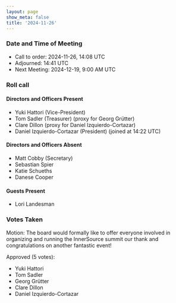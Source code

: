 ```yaml
---
layout: page
show_meta: false
title: '2024-11-26'
---
```


### Date and Time of Meeting

* Call to order: 2024-11-26, 14:08 UTC
* Adjourned: 14:41 UTC
* Next Meeting: 2024-12-19, 9:00 AM UTC 

### Roll call

#### Directors and Officers Present

* Yuki Hattori (Vice-President)
* Tom Sadler (Treasurer) (proxy for Georg Grütter)
* Clare Dillon (proxy for Daniel Izquierdo-Cortazar)
* Daniel Izquierdo-Cortazar (President) (joined at 14:22 UTC)

#### Directors and Officers Absent

* Matt Cobby (Secretary)
* Sebastian Spier
* Katie Schueths
* Danese Cooper

#### Guests Present

* Lori Landesman

### Votes Taken

Motion: The board would formally like to offer everyone involved in organizing and running the InnerSource summit our thank and congratulations on another fantastic event!

Approved (5 votes):

* Yuki Hattori
* Tom Sadler
* Georg Grütter
* Clare Dillon
* Daniel Izquierdo-Cortazar
